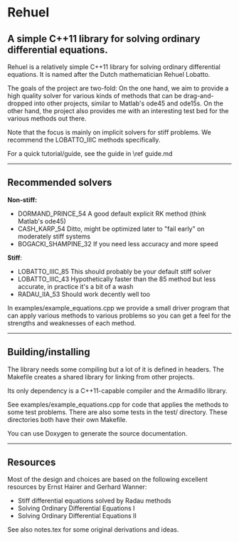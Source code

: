Rehuel
==============
A simple C++11 library for solving ordinary differential equations.
--------------

Rehuel is a relatively simple C++11 library for solving ordinary differential
equations. It is named after the Dutch mathematician Rehuel Lobatto.

The goals of the project are two-fold: On the one hand, we aim to provide
a high quality solver for various kinds of methods that can be drag-and-dropped
into other projects, similar to Matlab's ode45 and ode15s.
On the other hand, the project also provides me with an interesting test bed
for the various methods out there.

Note that the focus is mainly on implicit solvers for stiff problems. We recommend
the LOBATTO_IIIC methods specifically.

For a quick tutorial/guide, see the guide in \ref guide.md

---------------
Recommended solvers
---------------

<b>Non-stiff:</b>
 -   DORMAND_PRINCE_54    A good default explicit RK method (think Matlab's ode45)
 -   CASH_KARP_54         Ditto, might be optimized later to "fail early" on moderately stiff systems
 -   BOGACKI_SHAMPINE_32  If you need less accuracy and more speed

<b>Stiff</b>:
 -   LOBATTO_IIIC_85  This should probably be your default stiff solver
 -   LOBATTO_IIIC_43  Hypothetically faster than the 85 method but less accurate, in practice it's a bit of a wash
 -   RADAU_IIA_53     Should work decently well too

In examples/example_equations.cpp we provide a small driver program that can
apply various methods to various problems so you can get a feel for the
strengths and weaknesses of each method.

-------------------------
Building/installing
-------------------------
The library needs some compiling but a lot of it is defined in headers.
The Makefile creates a shared library for linking from other projects.

Its only dependency is a C++11-capable compiler and the Armadillo library.

See examples/example_equations.cpp for code that applies the methods to
some test problems. There are also some tests in the test/ directory.
These directories both have their own Makefile.

You can use Doxygen to generate the source documentation.

----------------
Resources
----------------
Most of the design and choices are based on the following excellent resources
by Ernst Hairer and Gerhard Wanner:
 - Stiff differential equations solved by Radau methods
 - Solving Ordinary Differential Equations I
 - Solving Ordinary Differential Equations II

See also notes.tex for some original derivations and ideas.
